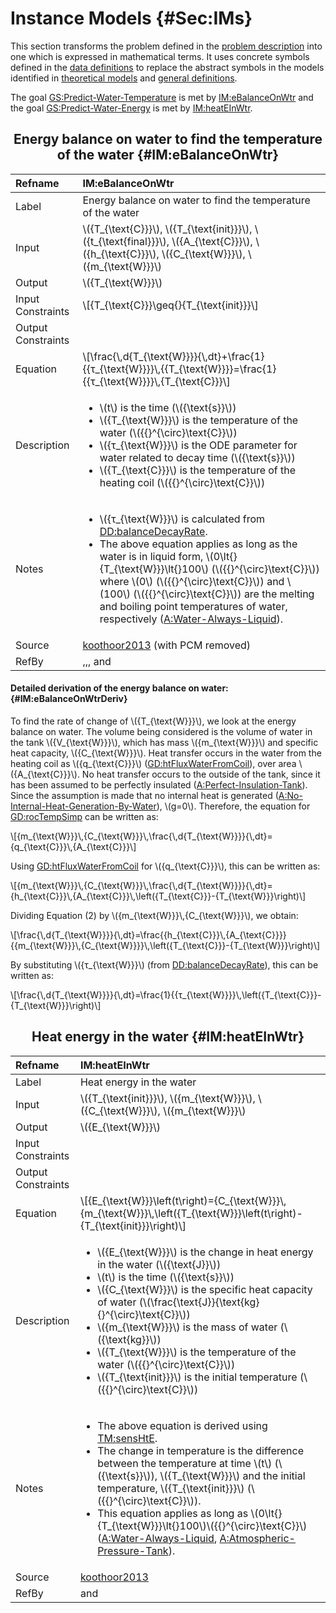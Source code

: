 # Instance Models {#Sec:IMs}

This section transforms the problem defined in the [problem description](./SecProbDesc.md#Sec:ProbDesc) into one which is expressed in mathematical terms. It uses concrete symbols defined in the [data definitions](./SecDDs.md#Sec:DDs) to replace the abstract symbols in the models identified in [theoretical models](./SecTMs.md#Sec:TMs) and [general definitions](./SecGDs.md#Sec:GDs).

The goal [GS:Predict-Water-Temperature](./SecGoalStmt.md#waterTempGS) is met by [IM:eBalanceOnWtr](./SecIMs.md#IM:eBalanceOnWtr) and the goal [GS:Predict-Water-Energy](./SecGoalStmt.md#waterEnergyGS) is met by [IM:heatEInWtr](./SecIMs.md#IM:heatEInWtr).

<div align="center">

## Energy balance on water to find the temperature of the water {#IM:eBalanceOnWtr}

</div>

|Refname           |IM:eBalanceOnWtr                                                                                                                                                                                                                                                                                                                                                                                                                                                                |
|:-----------------|:-------------------------------------------------------------------------------------------------------------------------------------------------------------------------------------------------------------------------------------------------------------------------------------------------------------------------------------------------------------------------------------------------------------------------------------------------------------------------------|
|Label             |Energy balance on water to find the temperature of the water                                                                                                                                                                                                                                                                                                                                                                                                                    |
|Input             |\\({T\_{\text{C}}}\\), \\({T\_{\text{init}}}\\), \\({t\_{\text{final}}}\\), \\({A\_{\text{C}}}\\), \\({h\_{\text{C}}}\\), \\({C\_{\text{W}}}\\), \\({m\_{\text{W}}}\\)                                                                                                                                                                                                                                                                                                          |
|Output            |\\({T\_{\text{W}}}\\)                                                                                                                                                                                                                                                                                                                                                                                                                                                           |
|Input Constraints |\\[{T\_{\text{C}}}\geq{}{T\_{\text{init}}}\\]                                                                                                                                                                                                                                                                                                                                                                                                                                   |
|Output Constraints|                                                                                                                                                                                                                                                                                                                                                                                                                                                                                |
|Equation          |\\[\frac{\\,d{T\_{\text{W}}}}{\\,dt}+\frac{1}{{τ\_{\text{W}}}}\\,{{T\_{\text{W}}}}=\frac{1}{{τ\_{\text{W}}}}\\,{T\_{\text{C}}}\\]                                                                                                                                                                                                                                                                                                                                               |
|Description       |<ul><li>\\(t\\) is the time (\\({\text{s}}\\))</li><li>\\({T\_{\text{W}}}\\) is the temperature of the water (\\({{}^{\circ}\text{C}}\\))</li><li>\\({τ\_{\text{W}}}\\) is the ODE parameter for water related to decay time (\\({\text{s}}\\))</li><li>\\({T\_{\text{C}}}\\) is the temperature of the heating coil (\\({{}^{\circ}\text{C}}\\))</li></ul>                                                                                                                     |
|Notes             |<ul><li>\\({τ\_{\text{W}}}\\) is calculated from [DD:balanceDecayRate](./SecDDs.md#DD:balanceDecayRate).</li><li>The above equation applies as long as the water is in liquid form, \\(0\lt{}{T\_{\text{W}}}\lt{}100\\) (\\({{}^{\circ}\text{C}}\\)) where \\(0\\) (\\({{}^{\circ}\text{C}}\\)) and \\(100\\) (\\({{}^{\circ}\text{C}}\\)) are the melting and boiling point temperatures of water, respectively ([A:Water-Always-Liquid](./SecAssumps.md#assumpWAL)).</li></ul>|
|Source            |[koothoor2013](./SecReferences.md#koothoor2013) (with PCM removed)                                                                                                                                                                                                                                                                                                                                                                                                              |
|RefBy             |,,, and                                                                                                                                                                                                                                                                                                                                                                                                                                                                         |

#### Detailed derivation of the energy balance on water: {#IM:eBalanceOnWtrDeriv}

To find the rate of change of \\({T\_{\text{W}}}\\), we look at the energy balance on water. The volume being considered is the volume of water in the tank \\({V\_{\text{W}}}\\), which has mass \\({m\_{\text{W}}}\\) and specific heat capacity, \\({C\_{\text{W}}}\\). Heat transfer occurs in the water from the heating coil as \\({q\_{\text{C}}}\\) ([GD:htFluxWaterFromCoil](./SecGDs.md#GD:htFluxWaterFromCoil)), over area \\({A\_{\text{C}}}\\). No heat transfer occurs to the outside of the tank, since it has been assumed to be perfectly insulated ([A:Perfect-Insulation-Tank](./SecAssumps.md#assumpPIT)). Since the assumption is made that no internal heat is generated ([A:No-Internal-Heat-Generation-By-Water](./SecAssumps.md#assumpNIHGBW)), \\(g=0\\). Therefore, the equation for [GD:rocTempSimp](./SecGDs.md#GD:rocTempSimp) can be written as:

\\[{m\_{\text{W}}}\\,{C\_{\text{W}}}\\,\frac{\\,d{T\_{\text{W}}}}{\\,dt}={q\_{\text{C}}}\\,{A\_{\text{C}}}\\]

Using [GD:htFluxWaterFromCoil](./SecGDs.md#GD:htFluxWaterFromCoil) for \\({q\_{\text{C}}}\\), this can be written as:

\\[{m\_{\text{W}}}\\,{C\_{\text{W}}}\\,\frac{\\,d{T\_{\text{W}}}}{\\,dt}={h\_{\text{C}}}\\,{A\_{\text{C}}}\\,\left({T\_{\text{C}}}-{T\_{\text{W}}}\right)\\]

Dividing Equation (2) by \\({m\_{\text{W}}}\\,{C\_{\text{W}}}\\), we obtain:

\\[\frac{\\,d{T\_{\text{W}}}}{\\,dt}=\frac{{h\_{\text{C}}}\\,{A\_{\text{C}}}}{{m\_{\text{W}}}\\,{C\_{\text{W}}}}\\,\left({T\_{\text{C}}}-{T\_{\text{W}}}\right)\\]

By substituting \\({τ\_{\text{W}}}\\) (from [DD:balanceDecayRate](./SecDDs.md#DD:balanceDecayRate)), this can be written as:

\\[\frac{\\,d{T\_{\text{W}}}}{\\,dt}=\frac{1}{{τ\_{\text{W}}}}\\,\left({T\_{\text{C}}}-{T\_{\text{W}}}\right)\\]

<div align="center">

## Heat energy in the water {#IM:heatEInWtr}

</div>

|Refname           |IM:heatEInWtr                                                                                                                                                                                                                                                                                                                                                                                                                                                                                                                               |
|:-----------------|:-------------------------------------------------------------------------------------------------------------------------------------------------------------------------------------------------------------------------------------------------------------------------------------------------------------------------------------------------------------------------------------------------------------------------------------------------------------------------------------------------------------------------------------------|
|Label             |Heat energy in the water                                                                                                                                                                                                                                                                                                                                                                                                                                                                                                                    |
|Input             |\\({T\_{\text{init}}}\\), \\({m\_{\text{W}}}\\), \\({C\_{\text{W}}}\\), \\({m\_{\text{W}}}\\)                                                                                                                                                                                                                                                                                                                                                                                                                                               |
|Output            |\\({E\_{\text{W}}}\\)                                                                                                                                                                                                                                                                                                                                                                                                                                                                                                                       |
|Input Constraints |                                                                                                                                                                                                                                                                                                                                                                                                                                                                                                                                            |
|Output Constraints|                                                                                                                                                                                                                                                                                                                                                                                                                                                                                                                                            |
|Equation          |\\[{E\_{\text{W}}}\left(t\right)={C\_{\text{W}}}\\,{m\_{\text{W}}}\\,\left({T\_{\text{W}}}\left(t\right)-{T\_{\text{init}}}\right)\\]                                                                                                                                                                                                                                                                                                                                                                                                       |
|Description       |<ul><li>\\({E\_{\text{W}}}\\) is the change in heat energy in the water (\\({\text{J}}\\))</li><li>\\(t\\) is the time (\\({\text{s}}\\))</li><li>\\({C\_{\text{W}}}\\) is the specific heat capacity of water (\\(\frac{\text{J}}{\text{kg}{}^{\circ}\text{C}}\\))</li><li>\\({m\_{\text{W}}}\\) is the mass of water (\\({\text{kg}}\\))</li><li>\\({T\_{\text{W}}}\\) is the temperature of the water (\\({{}^{\circ}\text{C}}\\))</li><li>\\({T\_{\text{init}}}\\) is the initial temperature (\\({{}^{\circ}\text{C}}\\))</li></ul>    |
|Notes             |<ul><li>The above equation is derived using [TM:sensHtE](./SecTMs.md#TM:sensHtE).</li><li>The change in temperature is the difference between the temperature at time \\(t\\) (\\({\text{s}}\\)), \\({T\_{\text{W}}}\\) and the initial temperature, \\({T\_{\text{init}}}\\) (\\({{}^{\circ}\text{C}}\\)).</li><li>This equation applies as long as \\(0\lt{}{T\_{\text{W}}}\lt{}100\\)\\({{}^{\circ}\text{C}}\\) ([A:Water-Always-Liquid](./SecAssumps.md#assumpWAL), [A:Atmospheric-Pressure-Tank](./SecAssumps.md#assumpAPT)).</li></ul>|
|Source            |[koothoor2013](./SecReferences.md#koothoor2013)                                                                                                                                                                                                                                                                                                                                                                                                                                                                                             |
|RefBy             |and                                                                                                                                                                                                                                                                                                                                                                                                                                                                                                                                         |
